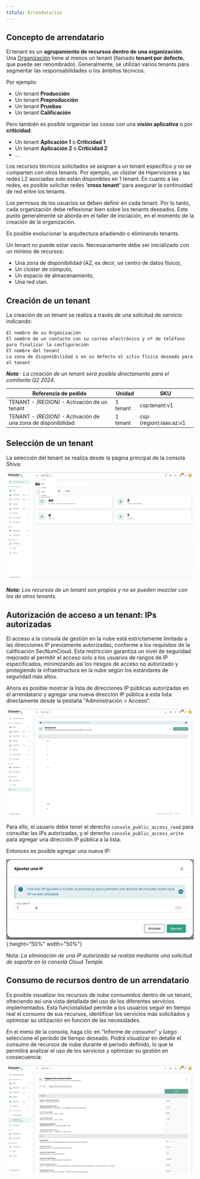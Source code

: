 ```yaml
---
título: Arrendatarios
---
```


## Concepto de arrendatario
El tenant es un __agrupamiento de recursos dentro de una organización__. Una [Organización](organisations.md) tiene al menos un tenant (llamado __tenant por defecto__, que puede ser renombrado). Generalmente, se utilizan varios tenants para segmentar las responsabilidades o los ámbitos técnicos.

Por ejemplo:

- Un tenant __Producción__
- Un tenant __Preproducción__
- Un tenant __Pruebas__
- Un tenant __Calificación__

Pero también es posible organizar las cosas con una __visión aplicativa__ o por __criticidad__:

- Un tenant __Aplicación 1__ o __Criticidad 1__
- Un tenant __Aplicación 2__ o __Criticidad 2__
- ...

Los recursos técnicos solicitados se asignan a un tenant específico y no se comparten con otros tenants. Por ejemplo, un clúster de Hipervisores y las redes L2 asociadas solo están disponibles en 1 tenant.
En cuanto a las redes, es posible solicitar redes __'cross tenant'__ para asegurar la continuidad de red entre los tenants.

Los permisos de los usuarios se deben definir en cada tenant. Por lo tanto, cada organización debe reflexionar bien sobre los tenants deseados. Este punto generalmente se aborda en el taller de iniciación, en el momento de la creación de la organización.

Es posible evolucionar la arquitectura añadiendo o eliminando tenants.

Un tenant no puede estar vacío. Necesariamente debe ser inicializado con un mínimo de recursos:

- Una zona de disponibilidad (AZ, es decir, un centro de datos físico),
- Un clúster de cómputo,
- Un espacio de almacenamiento,
- Una red vlan.

## Creación de un tenant

La creación de un tenant se realiza a través de una solicitud de servicio indicando:

    El nombre de su Organización
    El nombre de un contacto con su correo electrónico y nº de teléfono para finalizar la configuración
    El nombre del tenant
    La zona de disponibilidad o en su defecto el sitio físico deseado para el tenant

*__Nota__ : La creación de un tenant será posible directamente para el comitente Q2 2024.*

| Referencia de pedido                                        | Unidad    | SKU                     |  
|-------------------------------------------------------------|-----------|-------------------------|
| TENANT - *(REGION)* - Activación de un tenant               | 1 tenant  | csp:tenant:v1           |
| TENANT - *(REGION)* - Activación de una zona de disponibilidad | 1 tenant | csp:(region):iaas:az:v1 |


## Selección de un tenant
La selección del tenant se realiza desde la página principal de la consola Shiva:

![](images/shiva_tenant.png)

*__Nota:__ Los recursos de un tenant son propios y no se pueden mezclar con los de otros tenants.*

## Autorización de acceso a un tenant: IPs autorizadas
El acceso a la consola de gestión en la nube está estrictamente limitado a las direcciones IP previamente autorizadas, conforme a los requisitos de la calificación SecNumCloud. Esta restricción garantiza un nivel de seguridad mejorado al permitir el acceso solo a los usuarios de rangos de IP especificados, minimizando así los riesgos de acceso no autorizado y protegiendo la infraestructura en la nube según los estándares de seguridad más altos.

Ahora es posible mostrar la lista de direcciones IP públicas autorizadas en el arrendatario y agregar una nueva dirección IP pública a esta lista directamente desde la pestaña "Administración > Acceso".

![](images/shiva_ip_access_management_01.png)

Para ello, el usuario debe tener el derecho `console_public_access_read` para consultar las IPs autorizadas, y el derecho `console_public_access_write` para agregar una dirección IP pública a la lista.

Entonces es posible agregar una nueva IP:

![](images/shiva_ip_access_management_02.png){:height="50%" width="50%"}

Nota: *La eliminación de una IP autorizada se realiza mediante una solicitud de soporte en la consola Cloud Temple.*

## Consumo de recursos dentro de un arrendatario
Es posible visualizar los recursos de nube consumidos dentro de un tenant, ofreciendo así una vista detallada del uso de los diferentes servicios implementados. Esta funcionalidad permite a los usuarios seguir en tiempo real el consumo de sus recursos, identificar los servicios más solicitados y optimizar su utilización en función de las necesidades.

En el menú de la consola, haga clic en "Informe de consumo" y luego seleccione el periodo de tiempo deseado. Podrá visualizar en detalle el consumo de recursos de nube durante el periodo definido, lo que le permitirá analizar el uso de los servicios y optimizar su gestión en consecuencia:

![](images/shiva_tenant_ressources_01.png)